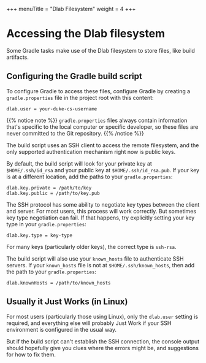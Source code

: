 +++
menuTitle = "Dlab Filesystem"
weight = 4
+++


# Accessing the Dlab filesystem

Some Gradle tasks make use of the Dlab filesystem
to store files, like build artifacts.


## Configuring the Gradle build script

To configure Gradle to access these files, configure Gradle
by creating a `gradle.properties` file in the project root
with this content:

```properties
dlab.user = your-duke-cs-username
```

{{% notice note %}}
`gradle.properties` files always contain information that's
specific to the local computer or specific developer, so these files
are never committed to the Git repository.
{{% /notice %}}

The build script uses an SSH client to access the remote filesystem,
and the only supported authentication mechanism right now is public keys.

By default, the build script will look for your private key
at `$HOME/.ssh/id_rsa` and your public key at `$HOME/.ssh/id_rsa.pub`.
If your key is at a different location, add the paths to your `gradle.properties`:
```properties
dlab.key.private = /path/to/key
dlab.key.public = /path/to/key.pub
```

The SSH protocol has some ability to negotiate key types between
the client and server. For most users, this process will work correctly.
But sometimes key type negotiation can fail. If that happens, try
explicitly setting your key type in your `gradle.properties`:
```properties
dlab.key.type = key-type
```
For many keys (particularly older keys), the correct type is `ssh-rsa`.

The build script will also use your `known_hosts` file to authenticate
SSH servers. If your `known_hosts` file is not at `$HOME/.ssh/known_hosts`,
then add the path to your `gradle.properties`:
```properties
dlab.knownHosts = /path/to/known_hosts
```

## Usually it Just Works (in Linux)

For most users (particularly those using Linux), only the `dlab.user`
setting is required, and everything else will probably Just Work if your
SSH environment is configured in the usual way.

But if the build script can't establish the SSH connection, the
console output should hopefully give you clues where the errors
might be, and suggestions for how to fix them.
